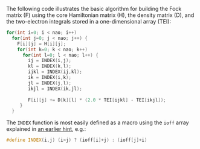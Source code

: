 The following code illustrates the basic algorithm for building the Fock matrix (F) using the core Hamiltonian matrix (H), the density matrix (D), and the two-electron integrals stored in a one-dimensional array (TEI):
```c++
for(int i=0; i < nao; i++)
  for(int j=0; j < nao; j++) {
    F[i][j] = H[i][j];
    for(int k=0; k < nao; k++)
      for(int l=0; l < nao; l++) {
        ij = INDEX(i,j);
        kl = INDEX(k,l);
        ijkl = INDEX(ij,kl);
        ik = INDEX(i,k);
        jl = INDEX(j,l);
        ikjl = INDEX(ik,jl);
  
        F[i][j] += D[k][l] * (2.0 * TEI[ijkl] - TEI[ikjl]);
     }
  }
```
The `INDEX` function is most easily defined as a macro using the `ioff` array explained in [an earlier hint](hint3-2.md), e.g.:
```c++
#define INDEX(i,j) (i>j) ? (ioff[i]+j) : (ioff[j]+i)
```
